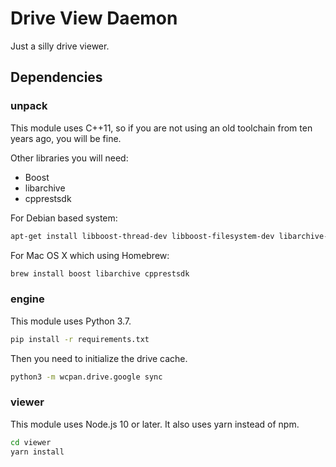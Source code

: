 # Drive View Daemon

Just a silly drive viewer.

## Dependencies

### unpack

This module uses C++11, so if you are not using an old toolchain from ten years
ago, you will be fine.

Other libraries you will need:

* Boost
* libarchive
* cpprestsdk

For Debian based system:

```sh
apt-get install libboost-thread-dev libboost-filesystem-dev libarchive-dev libcpprest-dev
```

For Mac OS X which using Homebrew:

```sh
brew install boost libarchive cpprestsdk
```

### engine

This module uses Python 3.7.

```sh
pip install -r requirements.txt
```

Then you need to initialize the drive cache.

```sh
python3 -m wcpan.drive.google sync
```

### viewer

This module uses Node.js 10 or later. It also uses yarn instead of npm.

```sh
cd viewer
yarn install
```
